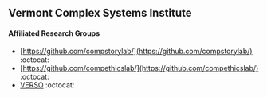 ## Vermont Complex Systems Institute

#### Affiliated Research Groups

 - [https://github.com/compstorylab/](https://github.com/compstorylab/) :octocat:
 - [https://github.com/compethicslab/](https://github.com/compethicslab/) :octocat:
 - [VERSO](https://github.com/VERSO-UVM) :octocat:
